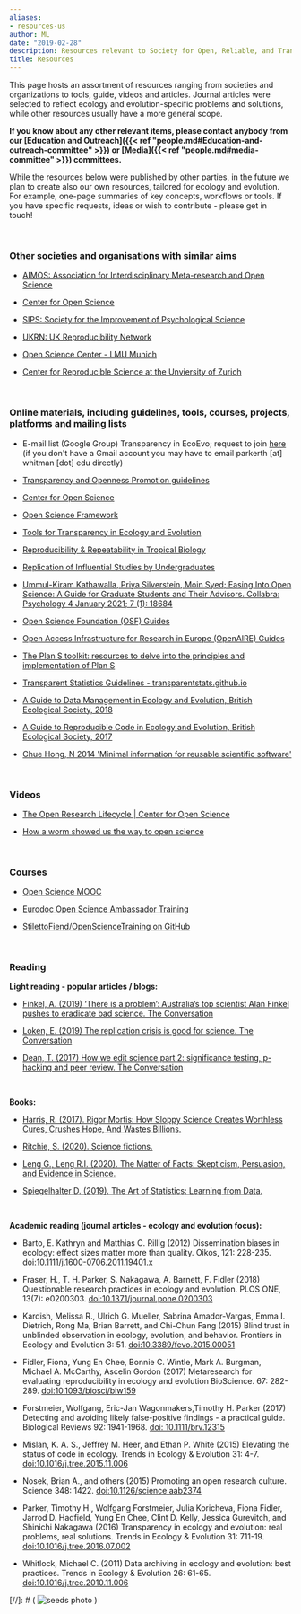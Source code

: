 ```yaml
---
aliases:
- resources-us
author: ML
date: "2019-02-28"
description: Resources relevant to Society for Open, Reliable, and Transparent Ecology and Evolutionary biology (SORTEE)
title: Resources
---
```


This page hosts an assortment of resources ranging from societies and organizations to tools, guide, videos and articles. Journal articles were selected to reflect ecology and evolution-specific problems and solutions, while other resources usually have a more general scope.    

**If you know about any other relevant items, please contact anybody from our [Education and Outreach]({{< ref "people.md#Education-and-outreach-committee" >}}) or [Media]({{< ref "people.md#media-committee" >}})  committees.**    

While the resources below were published by other parties, in the future we plan to create also our own resources, tailored for ecology and evolution. For example, one-page summaries of key concepts, workflows or tools. If you have specific requests, ideas or wish to contribute - please get in touch!   

&nbsp;

### Other societies and organisations with similar aims  

* [AIMOS: Association for Interdisciplinary Meta-research and Open Science](https://aimos.community/)  

* [Center for Open Science](https://cos.io/)  

* [SIPS: Society for the Improvement of Psychological Science](https://improvingpsych.org/)  

* [UKRN: UK Reproducibility Network](https://www.ukrn.org/)  

* [Open Science Center - LMU Munich](https://www.osc.uni-muenchen.de/index.html)  

* [Center for Reproducible Science at the Unviersity of Zurich](https://www.crs.uzh.ch/en.html)  

&nbsp;

### Online materials, including guidelines, tools, courses, projects, platforms and mailing lists

* E-mail list (Google Group) Transparency in EcoEvo; request to join [here](https://groups.google.com/forum/#!forum/transparency_in_ecoevo/join) (if you don't have a Gmail account you may have to email parkerth [at] whitman [dot] edu directly)

* [Transparency and Openness Promotion guidelines](https://cos.io/our-services/top-guidelines/)

* [Center for Open Science](https://cos.io/)   

* [Open Science Framework](https://osf.io/)   

* [Tools for Transparency in Ecology and Evolution](https://osf.io/g65cb/)   

* [Reproducibility & Repeatability in Tropical Biology](https://osf.io/ps8dc/)   

* [Replication of Influential Studies by Undergraduates](https://goo.gl/forms/ljfClCSE29xKqCLx2)   

* [Ummul-Kiram Kathawalla, Priya Silverstein, Moin Syed; Easing Into Open Science: A Guide for Graduate Students and Their Advisors. Collabra: Psychology 4 January 2021; 7 (1): 18684](https://doi.org/10.1525/collabra.18684)   

* [Open Science Foundation (OSF) Guides](https://help.osf.io/hc/en-us/categories/360001530634-Best-Practices)   

* [Open Access Infrastructure for Research in Europe (OpenAIRE) Guides](https://www.openaire.eu/guides)   

* [The Plan S toolkit: resources to delve into the principles and implementation of Plan S](https://www.coalition-s.org/resources/)   

* [Transparent Statistics Guidelines - transparentstats.github.io](https://transparentstats.github.io/guidelines/index.html)  

* [A Guide to Data Management in Ecology and Evolution, British Ecological Society, 2018](https://www.britishecologicalsociety.org/wp-content/uploads/2019/06/BES-Guide-Data-Management-2019.pdf)  

* [A Guide to Reproducible Code in Ecology and Evolution, British Ecological Society, 2017](https://www.britishecologicalsociety.org/wp-content/uploads/2017/12/guide-to-reproducible-code.pdf)   

* [Chue Hong, N 2014 'Minimal information for reusable scientific software'](https://doi.org/10.6084/m9.figshare.1112528)  

&nbsp;

### Videos   

* [The Open Research Lifecycle | Center for Open Science](https://youtu.be/9YuNGB3vNOw)   

* [How a worm showed us the way to open science](https://youtu.be/CTwcYQ9WHOA)   

&nbsp;

### Courses   

* [Open Science MOOC](https://opensciencemooc.eu/)   

* [Eurodoc Open Science Ambassador Training](http://eurodoc.net/ambassadors)   
   
* [StilettoFiend/OpenScienceTraining on GitHub](https://github.com/StilettoFiend/OpenScienceTraining)   
   
&nbsp;


### Reading   

**Light reading - popular articles / blogs:**   

* [Finkel, A. (2019) ‘There is a problem’: Australia’s top scientist Alan Finkel pushes to eradicate bad science. The Conversation](https://theconversation.com/there-is-a-problem-australias-top-scientist-alan-finkel-pushes-to-eradicate-bad-science-123374)   

* [Loken, E. (2019) The replication crisis is good for science. The Conversation](https://theconversation.com/the-replication-crisis-is-good-for-science-103736)   

* [Dean, T. (2017) How we edit science part 2: significance testing, p-hacking and peer review. The Conversation](https://theconversation.com/how-we-edit-science-part-2-significance-testing-p-hacking-and-peer-review-74547)   

&nbsp;

**Books:**

* [Harris, R. (2017). Rigor Mortis: How Sloppy Science Creates Worthless Cures, Crushes Hope, And Wastes Billions.](https://richardharriswrites.com/)

* [Ritchie, S. (2020). Science fictions.](https://www.penguin.com.au/books/science-fictions-9781473564251)

* [Leng G., Leng R.I. (2020). The Matter of Facts: Skepticism, Persuasion, and Evidence in Science.](https://www.penguin.com.au/books/the-matter-of-facts-9780262043885)

* [Spiegelhalter  D. (2019). The Art of Statistics: Learning from Data.](https://www.penguin.com.au/books/the-art-of-statistics-9780241258767)

&nbsp;


**Academic reading (journal articles - ecology and evolution focus):**

* Barto, E. Kathryn and Matthias C. Rillig (2012) Dissemination biases in ecology: effect sizes matter more than quality. Oikos, 121: 228-235. [doi:10.1111/j.1600-0706.2011.19401.x](doi:10.1111/j.1600-0706.2011.19401.x)

* Fraser, H., T. H. Parker, S. Nakagawa, A. Barnett, F. Fidler (2018) Questionable research practices in ecology and evolution. PLOS ONE, 13(7): e0200303. [doi:10.1371/journal.pone.0200303](doi:10.1371/journal.pone.0200303)

* Kardish, Melissa R., Ulrich G. Mueller, Sabrina Amador-Vargas, Emma I. Dietrich, Rong Ma, Brian Barrett, and Chi-Chun Fang (2015) Blind trust in unblinded observation in ecology, evolution, and behavior. Frontiers in Ecology and Evolution 3: 51. [doi:10.3389/fevo.2015.00051](doi:10.3389/fevo.2015.00051)

* Fidler, Fiona, Yung En Chee, Bonnie C. Wintle, Mark A. Burgman, Michael A. McCarthy, Ascelin Gordon (2017)  Metaresearch for evaluating reproducibility in ecology and evolution BioScience. 67: 282-289.  [doi:10.1093/biosci/biw159](doi:10.1093/biosci/biw159)

* Forstmeier, Wolfgang, Eric-Jan Wagonmakers,Timothy H. Parker (2017) Detecting and avoiding likely false-positive findings - a practical guide. Biological Reviews 92: 1941-1968. [doi: 10.1111/brv.12315](doi:10.1111/brv.12315)

* Mislan, K. A. S., Jeffrey M. Heer, and Ethan P. White (2015) Elevating the status of code in ecology. Trends in Ecology & Evolution 31: 4-7. [doi:10.1016/j.tree.2015.11.006](doi:10.1016/j.tree.2015.11.006)

* Nosek, Brian A., and others (2015) Promoting an open research culture. Science 348: 1422.  [doi:10.1126/science.aab2374](doi:10.1126/science.aab2374)

* Parker, Timothy H., Wolfgang Forstmeier, Julia Koricheva, Fiona Fidler, Jarrod D. Hadfield, Yung En Chee, Clint D. Kelly, Jessica Gurevitch, and Shinichi Nakagawa (2016) Transparency in ecology and evolution: real problems, real solutions. Trends in Ecology & Evolution 31: 711-19. [doi:10.1016/j.tree.2016.07.002](doi:10.1016/j.tree.2016.07.002.)

* Whitlock, Michael C. (2011) Data archiving in ecology and evolution: best practices. Trends in Ecology & Evolution 26: 61-65. [doi:10.1016/j.tree.2010.11.006](doi:10.1016/j.tree.2010.11.006)

   
[//]: # ( ![seeds photo](/img/seeds.jpg#textphoto) )



